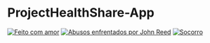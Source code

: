 # ProjectHealthShare-App
[![Feito com amor](https://img.shields.io/badge/Feito%20com-amor%203-red.svg)](https://www.python.org/)
[![Abusos enfrentados por John Reed](https://img.shields.io/badge/Abusos%20por%20John-Reed-29B6F6.svg)](https://pypi.python.org/pypi/PyQt5)
[![Socorro](https://img.shields.io/badge/cARALHO--SOCoR-%2B-7E57C2.svg)](./LICENSE.md)
